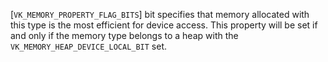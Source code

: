 [`VK_MEMORY_PROPERTY_FLAG_BITS`] bit specifies that memory
allocated with this type is the most efficient for device access.
This property will be set if and only if the memory type belongs to a
heap with the `VK_MEMORY_HEAP_DEVICE_LOCAL_BIT` set.